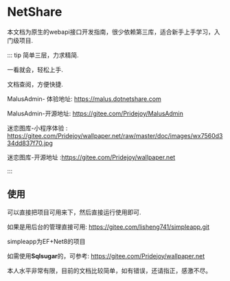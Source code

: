 # NetShare
 
 
本文档为原生的webapi接口开发指南，很少依赖第三库，适合新手上手学习，入门级项目.


::: tip
简单三层，力求精简.

一看就会，轻松上手. 
 
文档查阅，方便快捷.
 
   MalusAdmin- 体验地址:  https://malus.dotnetshare.com

   MalusAdmin-开源地址: https://gitee.com/Pridejoy/MalusAdmin

   迷恋图库-小程序体验 : https://gitee.com/Pridejoy/wallpaper.net/raw/master/doc/images/wx7560d334dd837f70.jpg
   
   迷恋图库-开源地址 :https://gitee.com/Pridejoy/wallpaper.net
    
:::


## 使用


可以直接把项目可用来下，然后直接运行使用即可.

如果是用后台的管理直接可用: https://gitee.com/lisheng741/simpleapp.git

simpleapp为EF+Net8的项目

如需使用**Sqlsugar**的，可参考: https://gitee.com/Pridejoy/wallpaper.net

  
 
本人水平非常有限，目前的文档比较简单，如有错误，还请指正，感激不尽。
 

 
